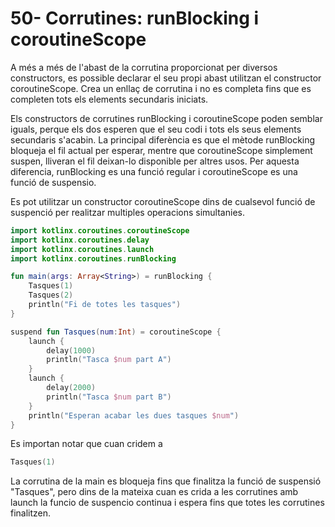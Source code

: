 # 50- Corrutines: runBlocking i coroutineScope

A més a més de l'abast de la corrutina proporcionat per diversos constructors, es possible declarar el seu propi abast utilitzan el constructor coroutineScope. Crea un enllaç de corrutina i no es completa fins que es completen tots els elements secundaris iniciats.

Els constructors de corrutines runBlocking i coroutineScope poden semblar iguals, perque els dos esperen que el seu codi i tots els seus elements secundaris s'acabin. La principal diferència es que el mètode runBlocking bloqueja el fil actual per esperar, mentre que coroutineScope simplement suspen, lliveran el fil deixan-lo disponible per altres usos. Per aquesta diferencia, runBlocking es una funció regular i coroutineScope es una funció de suspensio.

Es pot utilitzar un constructor coroutineScope dins de cualsevol funció de suspenció per realitzar multiples operacions simultanies.

```kotlin
import kotlinx.coroutines.coroutineScope
import kotlinx.coroutines.delay
import kotlinx.coroutines.launch
import kotlinx.coroutines.runBlocking

fun main(args: Array<String>) = runBlocking {
    Tasques(1)
    Tasques(2)
    println("Fi de totes les tasques")
}

suspend fun Tasques(num:Int) = coroutineScope {
    launch {
        delay(1000)
        println("Tasca $num part A")
    }
    launch {
        delay(2000)
        println("Tasca $num part B")
    }
    println("Esperan acabar les dues tasques $num")
}
```

Es importan notar que cuan cridem a 

```kotlin
Tasques(1)
```

La corrutina de la main es bloqueja fins que finalitza la funció de suspensió "Tasques", pero dins de la mateixa cuan es crida a les corrutines amb launch la funcio de suspencio continua i espera fins que totes les corrutines finalitzen.
